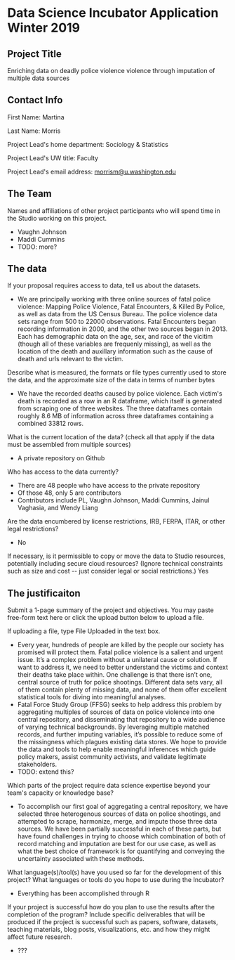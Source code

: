 # Data Science Incubator Application Winter 2019

## Project Title
Enriching data on deadly police violence violence through imputation of multiple data sources

## Contact Info

First Name: Martina
  
Last Name: Morris

Project Lead's home department: Sociology & Statistics

Project Lead's UW title: Faculty

Project Lead's email address: morrism@u.washington.edu

## The Team
Names and affiliations of other project participants who will spend time in the Studio working on this project.
- Vaughn Johnson
- Maddi Cummins
- TODO: more?

## The data
If your proposal requires access to data, tell us about the datasets.
- We are principally working with three online sources of fatal police violence: Mapping Police Violence, Fatal Encounters, & Killed By Police, as well as data from the US Census Bureau. The police violence data sets range from 500 to 22000 observations. Fatal Encounters began recording information in 2000, and the other two sources began in 2013. Each has demographic data on the age, sex, and race of the vicitim (though all of these variables are frequenly missing), as well as the location of the death and auxillary information such as the cause of death and urls relevant to the victim.

Describe what is measured, the formats or file types currently used to store the data, and the approximate size of the data in terms of number bytes
- We have the recorded deaths caused by police violence. Each victim's death is recorded as a row in an R dataframe, which itself is generated from scraping one of three websites. The three dataframes contain roughly 8.6 MB of information across three dataframes containing a combined 33812 rows.

What is the current location of the data? (check all that apply if the data must be assembled from multiple sources) 
- A private repository on Github

Who has access to the data currently?
- There are 48 people who have access to the private repository
- Of those 48, only 5 are contributors
- Contributors include PL, Vaughn Johnson, Maddi Cummins, Jainul Vaghasia, and Wendy Liang
 
Are the data encumbered by license restrictions, IRB, FERPA, ITAR, or other legal restrictions?
- No

If necessary, is it permissible to copy or move the data to Studio resources, potentially including secure cloud resources? (Ignore technical constraints such as size and cost -- just consider legal or social restrictions.)
  Yes

## The justificaiton 
Submit a 1-page summary of the project and objectives. You may paste free-form text here or click the upload button below to upload a file. 

If uploading a file, type File Uploaded in the text box.
- Every year, hundreds of people are killed by the people our society has promised will protect them. Fatal police violence is a salient and urgent issue. It’s a complex problem without a unilateral cause or solution. If want to address it, we need to better understand the victims and context their deaths take place within. One challenge is that there isn’t one, central source of truth for police shootings. Different data sets vary, all of them contain plenty of missing data, and none of them offer excellent statistical tools for diving into meaningful analyses.
- Fatal Force Study Group (FFSG) seeks to help address this problem by aggregating multiples of sources of data on police violence into one central repository, and disseminating that repository to a wide audience of varying technical backgrounds. By leveraging multiple matched records, and further imputing variables, it’s possible to reduce some of the missingness which plagues existing data stores. We hope to provide the data and tools to help enable meaningful inferences which guide policy makers, assist community activists, and validate legitimate stakeholders.
- TODO: extend this?
	

Which parts of the project require data science expertise beyond your team's capacity or knowledge base?
- To accomplish our first goal of aggregating a central repository, we have selected three heterogenous sources of data on police shootings, and attempted to scrape, harmonize, merge, and impute those three data sources. We have been partially successful in each of these parts, but have found challenges in trying to choose which combination of both of record matching and imputation are best for our use case, as well as what the best choice of framework is for quantifying and conveying the uncertainty associated with these methods.
	

What language(s)/tool(s) have you used so far for the development of this project? What languages or tools do you hope to use during the Incubator?
- Everything has been accomplished through R

If your project is successful how do you plan to use the results after the completion of the program? Include specific deliverables that will be produced if the project is successful such as papers, software, datasets, teaching materials, blog posts, visualizations, etc. and how they might affect future research. 
- ???

